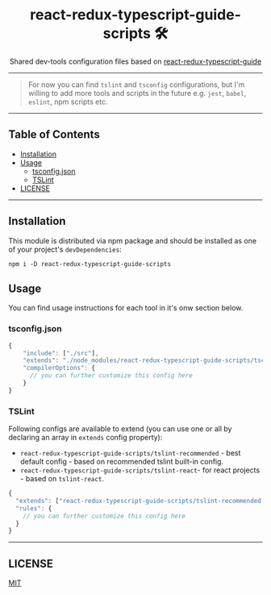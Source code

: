 <div align="center">
<h1>react-redux-typescript-guide-scripts 🛠</h1>

<p>Shared dev-tools configuration files based on <a href="https://github.com/piotrwitek/react-redux-typescript-guide">react-redux-typescript-guide</a></p>
</div>

---

> For now you can find `tslint` and `tsconfig` configurations, but I'm willing to add more tools and scripts in the future e.g. `jest`, `babel`, `eslint`, npm scripts etc.

---

## Table of Contents

<!-- START doctoc generated TOC please keep comment here to allow auto update -->
<!-- DON'T EDIT THIS SECTION, INSTEAD RE-RUN doctoc TO UPDATE -->


- [Installation](#installation)
- [Usage](#usage)
  - [tsconfig.json](#tsconfigjson)
  - [TSLint](#tslint)
- [LICENSE](#license)

<!-- END doctoc generated TOC please keep comment here to allow auto update -->

---

## Installation

This module is distributed via npm package and
should be installed as one of your project's `devDependencies`:

```
npm i -D react-redux-typescript-guide-scripts
```

## Usage

You can find usage instructions for each tool in it's onw section below.

### tsconfig.json
```ts
{
    "include": ["./src"],
    "extends": "./node_modules/react-redux-typescript-guide-scripts/tsconfig.json",
    "compilerOptions": {
      // you can further customize this config here
    }
}
```

### TSLint
Following configs are available to extend (you can use one or all by declaring an array in `extends` config property):
  
  - `react-redux-typescript-guide-scripts/tslint-recommended` - best default config - based on recommended tslint built-in config.
  - `react-redux-typescript-guide-scripts/tslint-react`- for react projects - based on `tslint-react`.

```ts
{
  "extends": ["react-redux-typescript-guide-scripts/tslint-recommended.json", "react-redux-typescript-guide-scripts/tslint-react.json"]
  "rules": {
    // you can further customize this config here
  }
}
```

---

## LICENSE

[MIT](./LICENSE)
